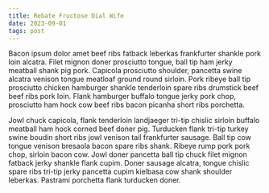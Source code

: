 ```yaml
---
title: Rebate Fructose Dial Wife
date: 2023-09-01
tags: post
---
```


Bacon ipsum dolor amet beef ribs fatback leberkas frankfurter shankle pork loin alcatra.  Filet mignon doner prosciutto tongue, ball tip ham jerky meatball shank pig pork.  Capicola prosciutto shoulder, pancetta swine alcatra venison tongue meatloaf ground round sirloin.  Pork ribeye ball tip prosciutto chicken hamburger shankle tenderloin spare ribs drumstick beef beef ribs pork loin.  Flank hamburger buffalo tongue jerky pork chop, prosciutto ham hock cow beef ribs bacon picanha short ribs porchetta.

Jowl chuck capicola, flank tenderloin landjaeger tri-tip chislic sirloin buffalo meatball ham hock corned beef doner pig.  Turducken flank tri-tip turkey swine boudin short ribs jowl venison tail frankfurter sausage.  Ball tip cow tongue venison bresaola bacon spare ribs shank.  Ribeye rump pork pork chop, sirloin bacon cow.  Jowl doner pancetta ball tip chuck filet mignon fatback jerky shankle flank cupim.  Doner sausage alcatra, tongue chislic spare ribs tri-tip jerky pancetta cupim kielbasa cow shank shoulder leberkas.  Pastrami porchetta flank turducken doner.